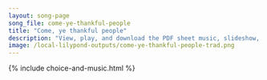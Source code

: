 ```yaml
---
layout: song-page
song_file: come-ye-thankful-people
title: "Come, ye thankful people"
description: "View, play, and download the PDF sheet music, slideshow, and audio. Lyrics: Come, ye thankful people, come, raise a song of harvest home: fruit and crops are gathered in, safe before the storms begin; God, our Maker, will prov... english theist 4part autumn"
image: /local-lilypond-outputs/come-ye-thankful-people-trad.png
---
```


{% include choice-and-music.html %}